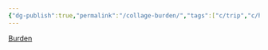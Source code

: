 ```yaml
---
{"dg-publish":true,"permalink":"/collage-burden/","tags":["c/trip","c/hand","c/man","c/abstract","c/metal-finish","c/blue","c/CK","c/fight"],"created":"2024-01-03T16:52:06.592-05:00","updated":"2024-01-04T18:27:27.936-05:00"}
---
```



[Burden](https://www.instagram.com/p/CJt3ba1hMmZ/)
